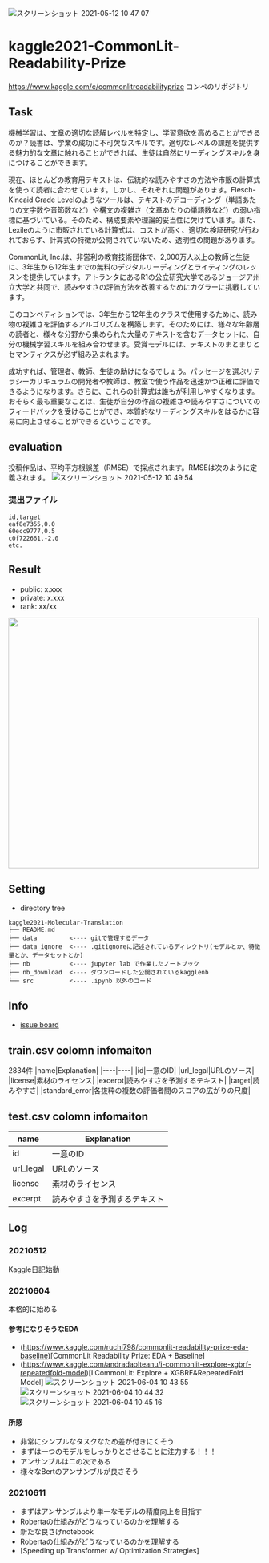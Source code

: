 ![スクリーンショット 2021-05-12 10 47 07](https://user-images.githubusercontent.com/56621409/117906193-6a0c3b80-b30f-11eb-897a-55d6f74bb145.png)
# kaggle2021-CommonLit-Readability-Prize
https://www.kaggle.com/c/commonlitreadabilityprize コンペのリポジトリ
## Task
機械学習は、文章の適切な読解レベルを特定し、学習意欲を高めることができるのか？読書は、学業の成功に不可欠なスキルです。適切なレベルの課題を提供する魅力的な文章に触れることができれば、生徒は自然にリーディングスキルを身につけることができます。

現在、ほとんどの教育用テキストは、伝統的な読みやすさの方法や市販の計算式を使って読者に合わせています。しかし、それぞれに問題があります。Flesch-Kincaid Grade Levelのようなツールは、テキストのデコーディング（単語あたりの文字数や音節数など）や構文の複雑さ（文章あたりの単語数など）の弱い指標に基づいている。そのため、構成要素や理論的妥当性に欠けています。また、Lexileのように市販されている計算式は、コストが高く、適切な検証研究が行われておらず、計算式の特徴が公開されていないため、透明性の問題があります。

CommonLit, Inc.は、非営利の教育技術団体で、2,000万人以上の教師と生徒に、3年生から12年生までの無料のデジタルリーディングとライティングのレッスンを提供しています。アトランタにあるR1の公立研究大学であるジョージア州立大学と共同で、読みやすさの評価方法を改善するためにカグラーに挑戦しています。

このコンペティションでは、3年生から12年生のクラスで使用するために、読み物の複雑さを評価するアルゴリズムを構築します。そのためには、様々な年齢層の読者と、様々な分野から集められた大量のテキストを含むデータセットに、自分の機械学習スキルを組み合わせます。受賞モデルには、テキストのまとまりとセマンティクスが必ず組み込まれます。

成功すれば、管理者、教師、生徒の助けになるでしょう。パッセージを選ぶリテラシーカリキュラムの開発者や教師は、教室で使う作品を迅速かつ正確に評価できるようになります。さらに、これらの計算式は誰もが利用しやすくなります。おそらく最も重要なことは、生徒が自分の作品の複雑さや読みやすさについてのフィードバックを受けることができ、本質的なリーディングスキルをはるかに容易に向上させることができるということです。

## evaluation
投稿作品は、平均平方根誤差（RMSE）で採点されます。RMSEは次のように定義されます。
![スクリーンショット 2021-05-12 10 49 54](https://user-images.githubusercontent.com/56621409/117906406-ccfdd280-b30f-11eb-8903-0bb7a26c5020.png)

### 提出ファイル
```
id,target
eaf8e7355,0.0
60ecc9777,0.5
c0f722661,-2.0
etc.
```

## Result
  - public: x.xxx
  - private: x.xxx
  - rank: xx/xx

 <img src='' width='500'>

  
## Setting
* directory tree
```
kaggle2021-Molecular-Translation
├── README.md
├── data         <---- gitで管理するデータ
├── data_ignore  <---- .gitignoreに記述されているディレクトリ(モデルとか、特徴量とか、データセットとか)
├── nb           <---- jupyter lab で作業したノートブック
├── nb_download  <---- ダウンロードした公開されているkagglenb
└── src          <---- .ipynb 以外のコード
```
## Info
- [issue board](https://github.com/Hiroki29/kaggle2021-Molecular-Translation/projects/1)  

## train.csv colomn infomaiton
2834件
|name|Explanation|
|----|----|
|id|一意のID|
|url_legal|URLのソース|
|license|素材のライセンス|
|excerpt|読みやすさを予測するテキスト|
|target|読みやすさ|
|standard_error|各抜粋の複数の評価者間のスコアの広がりの尺度|

## test.csv colomn infomaiton
|name|Explanation|
|----|----|
|id|一意のID|
|url_legal|URLのソース|
|license|素材のライセンス|
|excerpt|読みやすさを予測するテキスト|


## Log
### 20210512
Kaggle日記始動

### 20210604
本格的に始める
#### 参考になりそうなEDA
* (https://www.kaggle.com/ruchi798/commonlit-readability-prize-eda-baseline)[CommonLit Readability Prize: EDA + Baseline]
* (https://www.kaggle.com/andradaolteanu/i-commonlit-explore-xgbrf-repeatedfold-model)[I.CommonLit: Explore + XGBRF&RepeatedFold Model]
![スクリーンショット 2021-06-04 10 43 55](https://user-images.githubusercontent.com/56621409/120733255-c551d800-c521-11eb-9cb1-21fd40a22570.png)
![スクリーンショット 2021-06-04 10 44 32](https://user-images.githubusercontent.com/56621409/120733301-dbf82f00-c521-11eb-8c2a-f720993c2c12.png)
![スクリーンショット 2021-06-04 10 45 16](https://user-images.githubusercontent.com/56621409/120733355-f5997680-c521-11eb-80bf-e9790eabd752.png)

#### 所感
* 非常にシンプルなタスクなため差が付きにくそう
* まずは一つのモデルをしっかりとさせることに注力する！！！
* アンサンブルは二の次である
* 様々なBertのアンサンブルが良さそう

### 20210611 
* まずはアンサンブルより単一なモデルの精度向上を目指す
* Robertaの仕組みがどうなっているのかを理解する
* 新たな良さげnotebook
* Robertaの仕組みがどうなっているのかを理解する
* [Speeding up Transformer w/ Optimization Strategies]

